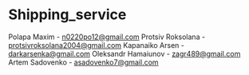 # Shipping_service
Polapa Maxim - n0220po12@gmail.com
Protsiv Roksolana - protsivroksolana2004@gmail.com
Kapanaiko Arsen - darkarsenka@gmail.com
Oleksandr Hamaiunov - zagr489@gmail.com
Artem Sadovenko - asadovenko7@gmail.com 
